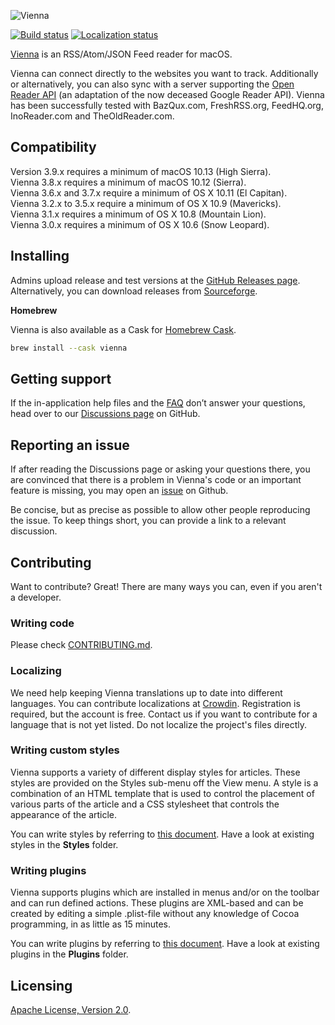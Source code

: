 ![Vienna](https://www.vienna-rss.com/images/vienna_logo.png)

[![Build status](https://github.com/ViennaRSS/vienna-rss/actions/workflows/xcodebuild.yml/badge.svg)](https://github.com/ViennaRSS/vienna-rss/actions/workflows/xcodebuild.yml)
[![Localization status](https://d322cqt584bo4o.cloudfront.net/vienna-rss/localized.svg)](https://crowdin.com/project/vienna-rss "Crowdin")

[Vienna](https://www.vienna-rss.com) is an RSS/Atom/JSON Feed reader for macOS.

Vienna can connect directly to the websites you want to track.
Additionally or alternatively, you can also sync with a server supporting the [Open Reader API](http://rss-sync.github.io/Open-Reader-API/rssconsensus/) (an adaptation of the now deceased Google Reader API). Vienna has been successfully tested with BazQux.com, FreshRSS.org, FeedHQ.org, InoReader.com and TheOldReader.com.


Compatibility
-------------

Version 3.9.x requires a minimum of macOS 10.13 (High Sierra).  
Vienna 3.8.x requires a minimum of macOS 10.12 (Sierra).  
Vienna 3.6.x and 3.7.x require a minimum of OS X 10.11 (El Capitan).  
Vienna 3.2.x to 3.5.x require a minimum of OS X 10.9 (Mavericks).  
Vienna 3.1.x requires a minimum of OS X 10.8 (Mountain Lion).  
Vienna 3.0.x requires a minimum of OS X 10.6 (Snow Leopard).


Installing
----------

Admins upload release and test versions at the [GitHub Releases page](https://github.com/ViennaRSS/vienna-rss/releases).  
Alternatively, you can download releases from [Sourceforge](https://sourceforge.net/projects/vienna-rss/files/).

**Homebrew**

Vienna is also available as a Cask for [Homebrew Cask](https://github.com/Homebrew/homebrew-cask).
```bash
brew install --cask vienna
```

Getting support
---------------

If the in-application help files and the [FAQ](https://www.vienna-rss.com/faq) don’t answer your questions, head over to our [Discussions page](https://github.com/ViennaRSS/vienna-rss/discussions) on GitHub.

Reporting an issue
------------------

If after reading the Discussions page or asking your questions there, you are convinced that there is a problem in Vienna's code or an important feature is missing, you may open an [issue](https://github.com/ViennaRSS/vienna-rss/issues?direction=desc&sort=created&state=open) on Github.

Be concise, but as precise as possible to allow other people reproducing the issue. To keep things short, you can provide a link to a relevant discussion.

Contributing
------------

Want to contribute? Great! There are many ways you can, even if you aren't a developer.

### Writing code

Please check [CONTRIBUTING.md](CONTRIBUTING.md).

### Localizing ###

We need help keeping Vienna translations up to date into different languages. You can contribute localizations at [Crowdin](https://crowdin.com/project/vienna-rss). Registration is required, but the account is free. Contact us if you want to contribute for a language that is not yet listed. Do not localize the project's files directly.

### Writing custom styles

Vienna supports a variety of different display styles for articles. These styles are provided on the Styles sub-menu off the View menu. A style is a combination of an HTML template that is used to control the placement of various parts of the article and a CSS stylesheet that controls the appearance of the article.

You can write styles by referring to [this document](https://www.vienna-rss.com/extras/creating-custom-styles/). Have a look at existing styles in the __Styles__ folder.

### Writing plugins

Vienna supports plugins which are installed in menus and/or on the toolbar and can run defined actions. These plugins are XML-based and can be created by editing a simple .plist-file without any knowledge of Cocoa programming, in as little as 15 minutes.

You can write plugins by referring to [this document](https://www.vienna-rss.com/development/creating-plugins-for-vienna-2-5/). Have a look at existing plugins in the __Plugins__ folder.

Licensing
---------

[Apache License, Version 2.0](LICENCE.md).
